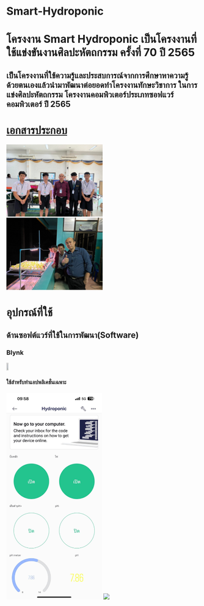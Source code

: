 # Smart-Hydroponic
<h1>โครงงาน Smart Hydroponic เป็นโครงงานที่ใช้แข่งขันงานศิลปะหัตถกรรม ครั้งที่ 70 ปี 2565</h1>
<h2>เป็นโครงงานที่ใช้ความรู้และประสบการณ์จากการศึกษาหาความรู้ด้วยตนเองแล้วนำมาพัฒนาต่อยอดทำโครงงานทักษะวิชาการ ในการแข่งศิลปะหัตถกรรม โครงงานคอมพิวเตอร์ประเภทซอฟแวร์คอมพิวเตอร์ ปี 2565</h2>
<h1><a href ="โครงงาน-Smart-hydroponic.pdf">เอกสารประกอบ</a></h1>

<img src="/รูป/1.jpg" style="width:50%; height:50%;">
<img src="/รูป/16.jpg" style="width:50%; height:50%;">

<h1>อุปกรณ์ที่ใช้</h1>
<h2>ด้านซอฟต์แวร์ที่ใช้ในการพัฒนา(Software)</h3>

<h3>Blynk</h3>
<img src="https://store.kidbright.info/upload/cover-image/1595158904-oAsZux.png" style="width:10%; height:10%;">
<h4>ใช้สำหรับทำแอปพลิเคชั่นเฉพาะ</h4>
<p>
<img src="/รูป/13.jpg" style="width:250px; height="300px"">
<img src="/รูป/12.png" >


</p>
